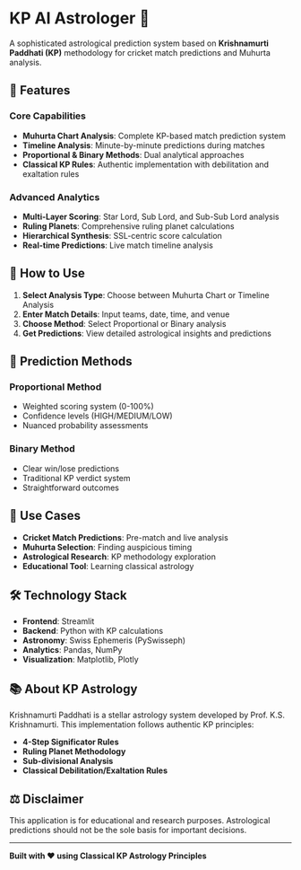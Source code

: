 # KP AI Astrologer 🌟

A sophisticated astrological prediction system based on **Krishnamurti Paddhati (KP)** methodology for cricket match predictions and Muhurta analysis.

## 🔮 Features

### **Core Capabilities**
- **Muhurta Chart Analysis**: Complete KP-based match prediction system
- **Timeline Analysis**: Minute-by-minute predictions during matches
- **Proportional & Binary Methods**: Dual analytical approaches
- **Classical KP Rules**: Authentic implementation with debilitation and exaltation rules

### **Advanced Analytics**
- **Multi-Layer Scoring**: Star Lord, Sub Lord, and Sub-Sub Lord analysis
- **Ruling Planets**: Comprehensive ruling planet calculations
- **Hierarchical Synthesis**: SSL-centric score calculation
- **Real-time Predictions**: Live match timeline analysis

## 🚀 How to Use

1. **Select Analysis Type**: Choose between Muhurta Chart or Timeline Analysis
2. **Enter Match Details**: Input teams, date, time, and venue
3. **Choose Method**: Select Proportional or Binary analysis
4. **Get Predictions**: View detailed astrological insights and predictions

## 🎯 Prediction Methods

### **Proportional Method**
- Weighted scoring system (0-100%)
- Confidence levels (HIGH/MEDIUM/LOW)
- Nuanced probability assessments

### **Binary Method** 
- Clear win/lose predictions
- Traditional KP verdict system
- Straightforward outcomes

## 🏏 Use Cases

- **Cricket Match Predictions**: Pre-match and live analysis
- **Muhurta Selection**: Finding auspicious timing
- **Astrological Research**: KP methodology exploration
- **Educational Tool**: Learning classical astrology

## 🛠️ Technology Stack

- **Frontend**: Streamlit
- **Backend**: Python with KP calculations
- **Astronomy**: Swiss Ephemeris (PySwisseph)
- **Analytics**: Pandas, NumPy
- **Visualization**: Matplotlib, Plotly

## 📚 About KP Astrology

Krishnamurti Paddhati is a stellar astrology system developed by Prof. K.S. Krishnamurti. This implementation follows authentic KP principles:

- **4-Step Significator Rules**
- **Ruling Planet Methodology** 
- **Sub-divisional Analysis**
- **Classical Debilitation/Exaltation Rules**

## ⚖️ Disclaimer

This application is for educational and research purposes. Astrological predictions should not be the sole basis for important decisions.

---

**Built with ❤️ using Classical KP Astrology Principles** 